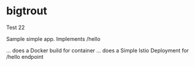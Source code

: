 # bigtrout
Test 22

Sample simple app.
Implements /hello

... does a Docker build for container
... does a Simple Istio Deployment for /hello endpoint 
